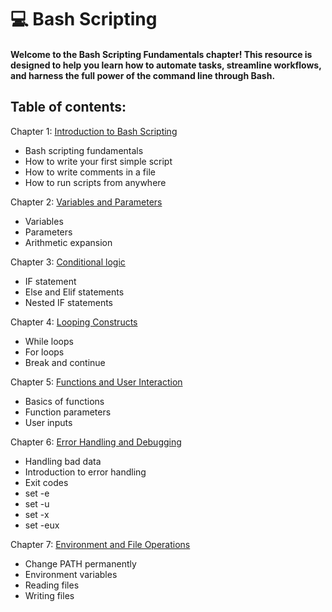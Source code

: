 # 💻 Bash Scripting

#### Welcome to the Bash Scripting Fundamentals chapter! This resource is designed to help you learn how to automate tasks, streamline workflows, and harness the full power of the command line through Bash.

## Table of contents:

Chapter 1: [Introduction to Bash Scripting](https://github.com/Yasir-77/Devops-Learning/tree/main/Bash%20Scripting/Notes#introduction-to-bash-scripting)

- Bash scripting fundamentals
- How to write your first simple script
- How to write comments in a file
- How to run scripts from anywhere

Chapter 2: [Variables and Parameters](https://github.com/Yasir-77/Devops-Learning/blob/main/Bash%20Scripting/Notes/README.md#variables)

- Variables
- Parameters
- Arithmetic expansion

Chapter 3: [Conditional logic](https://github.com/Yasir-77/Devops-Learning/blob/main/Bash%20Scripting/Notes/README.md#if-statements)

- IF statement
- Else and Elif statements
- Nested IF statements

Chapter 4: [Looping Constructs](https://github.com/Yasir-77/Devops-Learning/blob/main/Bash%20Scripting/Notes/README.md#while-loops)

- While loops
- For loops
- Break and continue

Chapter 5: [Functions and User Interaction](https://github.com/Yasir-77/Devops-Learning/blob/main/Bash%20Scripting/Notes/README.md#basics-of-functions)

- Basics of functions
- Function parameters
- User inputs

Chapter 6: [Error Handling and Debugging](https://github.com/Yasir-77/Devops-Learning/blob/main/Bash%20Scripting/Notes/README.md#handling-bad-data)
- Handling bad data
- Introduction to error handling
- Exit codes
- set -e
- set -u
- set -x
- set -eux

Chapter 7: [Environment and File Operations](https://github.com/Yasir-77/Devops-Learning/blob/main/Bash%20Scripting/Notes/README.md#change-path-permanently)
- Change PATH permanently
- Environment variables
- Reading files
- Writing files


